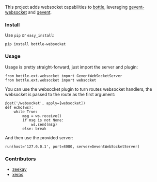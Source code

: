 This project adds websocket capabilities to [bottle](http://bottlepy.org), leveraging [gevent-websocket](http://www.gelens.org/code/gevent-websocket/) and [gevent](http://www.gevent.org/).

### Install
Use `pip` or `easy_install`:

    pip install bottle-websocket

### Usage
Usage is pretty straight-forward, just import the server and plugin:

    from bottle.ext.websocket import GeventWebSocketServer
    from bottle.ext.websocket import websocket

You can use the websocket plugin to turn routes websocket handlers, the websocket is passed to the route as the first argument:

    @get('/websocket', apply=[websocket])
    def echo(ws):
        while True:
            msg = ws.receive()
            if msg is not None:
                ws.send(msg)
            else: break

And then use the provided server:

    run(host='127.0.0.1', port=8080, server=GeventWebSocketServer)

### Contributors
- [zeekay](https://github.com/zeekay)
- [xeros](https://github.com/xeross)
